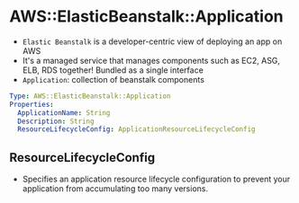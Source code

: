 # AWS::ElasticBeanstalk::Application

- `Elastic Beanstalk` is a developer-centric view of deploying an app on AWS
- It's a managed service that manages components such as EC2, ASG, ELB, RDS together! Bundled as a single interface
- `Application`: collection of beanstalk components

```yaml
Type: AWS::ElasticBeanstalk::Application
Properties:
  ApplicationName: String
  Description: String
  ResourceLifecycleConfig: ApplicationResourceLifecycleConfig
```

## ResourceLifecycleConfig

- Specifies an application resource lifecycle configuration to prevent your application from accumulating too many versions.
